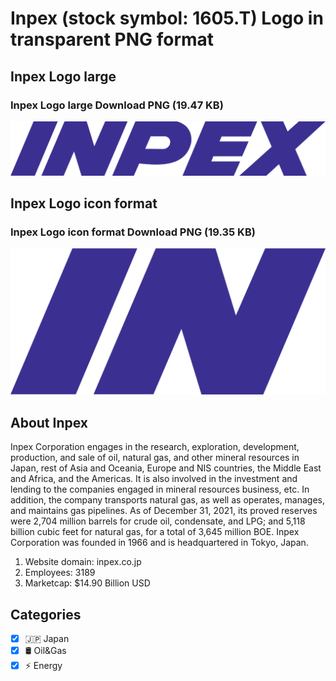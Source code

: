 # Inpex (stock symbol: 1605.T) Logo in transparent PNG format

## Inpex Logo large

### Inpex Logo large Download PNG (19.47 KB)

![Inpex Logo large Download PNG (19.47 KB)](/img/orig/1605.T_BIG-59a99c34.png)

## Inpex Logo icon format

### Inpex Logo icon format Download PNG (19.35 KB)

![Inpex Logo icon format Download PNG (19.35 KB)](/img/orig/1605.T-6af1e9c1.png)

## About Inpex

Inpex Corporation engages in the research, exploration, development, production, and sale of oil, natural gas, and other mineral resources in Japan, rest of Asia and Oceania, Europe and NIS countries, the Middle East and Africa, and the Americas. It is also involved in the investment and lending to the companies engaged in mineral resources business, etc. In addition, the company transports natural gas, as well as operates, manages, and maintains gas pipelines. As of December 31, 2021, its proved reserves were 2,704 million barrels for crude oil, condensate, and LPG; and 5,118 billion cubic feet for natural gas, for a total of 3,645 million BOE. Inpex Corporation was founded in 1966 and is headquartered in Tokyo, Japan.

1. Website domain: inpex.co.jp
2. Employees: 3189
3. Marketcap: $14.90 Billion USD


## Categories
- [x] 🇯🇵 Japan
- [x] 🛢 Oil&Gas
- [x] ⚡ Energy
